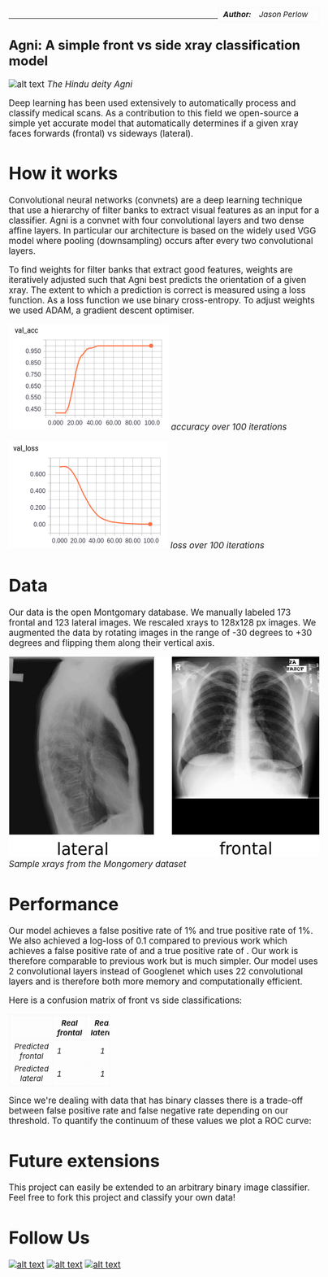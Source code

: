 <style>
table{
    border-collapse: collapse;
    border-spacing: 0;
    border:2px solid #fafafa;
    width:200px;
    font-style: italic;
    font-size: 15px;
}

th{
    border:2px solid #fafafa;
}

td{
    border:1px solid #fafafa;
}
</style>

<style>
body {
  font-size: 17px;
  }
</style>

<table align="right">
  <tr>
    <td><b>Author:</b></td>
    <td>Jason Perlow</td>
  </tr>
</table>

<br/>

----------

## Agni: A simple front vs side xray classification model

![alt text](https://upload.wikimedia.org/wikipedia/commons/f/fe/Agni_god_of_fire.jpg "Agni: the Hindu deity of fire")
*The Hindu deity Agni*

Deep learning has been used extensively to automatically process and classify medical scans. As a contribution to this field we open-source a simple yet accurate model that automatically determines if a given xray faces forwards (frontal) vs sideways (lateral).

# How it works

Convolutional neural networks (convnets) are a deep learning technique that use a hierarchy of filter banks to extract visual features as an input for a classifier. Agni is a convnet with four convolutional layers and two dense affine layers. In particular our architecture is based on the widely used VGG model where pooling (downsampling) occurs after every two convolutional layers.

To find weights for filter banks that extract good features, weights are iteratively adjusted such that Agni best predicts the orientation of a given xray. The extent to which a prediction is correct is measured using a loss function. As a loss function we use binary cross-entropy. To adjust weights we used ADAM, a gradient descent optimiser.

![alt text](assets/acc.png "accuracy")
*accuracy over 100 iterations*

![alt text](assets/loss.png "loss")
*loss over 100 iterations*

# Data

Our data is the open Montgomary database. We manually labeled 173 frontal and 123 lateral images. We rescaled xrays to 128x128 px images. We augmented the data by rotating images in the range of -30 degrees to +30 degrees and flipping them along their vertical axis.

![alt text](assets/frontandside.jpg "lateral and frontal xrays")
*Sample xrays from the Mongomery dataset*

# Performance

Our model achieves a false positive rate of 1% and true positive rate of 1%. We also achieved a log-loss of 0.1 compared to previous work which achieves a false positive rate of and a true positive rate of . Our work is therefore comparable to previous work but is much simpler. Our model uses 2 convolutional layers instead of Googlenet which uses 22 convolutional layers and is therefore both more memory and computationally efficient.

Here is a confusion matrix of front vs side classifications:

|                   | Real frontal  | Real lateral  |
|:-------------:    | ------------- |:-------------:|
| Predicted frontal | 1             | 1             |
| Predicted lateral | 1             | 1             |

Since we're dealing with data that has binary classes there is a trade-off between false positive rate and false negative rate depending on our threshold. To quantify the continuum of these values we plot a ROC curve:

# Future extensions

This project can easily be extended to an arbitrary binary image classifier. Feel free to fork this project and classify your own data!

# Follow Us

<!-- display the social media buttons in your README -->
[![alt text][1.1]][1]
[![alt text][2.1]][2]
[![alt text][3.1]][3]

<!-- links to social media icons -->
<!-- no need to change these -->

<!-- icons with padding -->
[1.1]: http://i.imgur.com/tXSoThF.png (twitter icon with padding)
[2.1]: http://i.imgur.com/P3YfQoD.png (facebook icon with padding)
[3.1]: http://i.imgur.com/0o48UoR.png (github icon with padding)

<!-- links to your social media accounts -->
<!-- update these accordingly -->

[1]: https://twitter.com/isaziconsulting
[2]: https://www.facebook.com/Isazi-Consulting-240193656434498/
[3]: https://github.com/isaziconsulting
